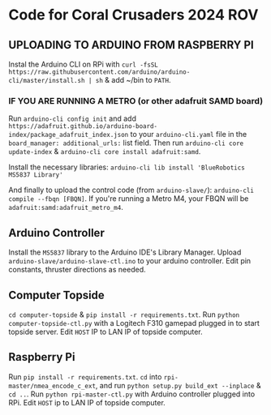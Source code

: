 # Code for Coral Crusaders 2024 ROV

## UPLOADING TO ARDUINO FROM RASPBERRY PI
Instal the Arduino CLI on RPi with `curl -fsSL https://raw.githubusercontent.com/arduino/arduino-cli/master/install.sh | sh` & add ~/bin to `PATH`.

### IF YOU ARE RUNNING A METRO (or other adafruit SAMD board)
Run `arduino-cli config init` and add `https://adafruit.github.io/arduino-board-index/package_adafruit_index.json` to your `arduino-cli.yaml` file in the  `board_manager: additional_urls:` list field. Then run `arduino-cli core update-index` & `arduino-cli core install adafruit:samd`.


Install the necessary libraries:
`arduino-cli lib install 'BlueRobotics MS5837 Library'`

And finally to upload the control code (from `arduino-slave/`):
`arduino-cli compile --fbqn [FBQN]`.
If you're running a Metro M4, your FBQN will be `adafruit:samd:adafruit_metro_m4`.


## Arduino Controller
Install the `MS5837` library to the Arduino IDE's Library Manager. Upload `arduino-slave/arduino-slave-ctl.ino` to your arduino controller. Edit pin constants, thruster directions as needed.

## Computer Topside
`cd computer-topside` & `pip install -r requirements.txt`. Run `python computer-topside-ctl.py` with a Logitech F310 gamepad plugged in to start topside server. Edit `HOST` IP to LAN IP of topside computer.

## Raspberry Pi 
Run `pip install -r requirements.txt`. `cd` into `rpi-master/nmea_encode_c_ext`, and run `python setup.py build_ext --inplace` & `cd ..`. Run `python rpi-master-ctl.py` with Arduino controller plugged into RPi.  Edit `HOST` ip to LAN IP of topside computer.
